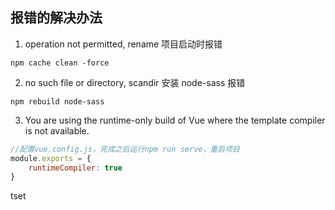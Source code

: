 ## 报错的解决办法

1. operation not permitted, rename 项目启动时报错

```
npm cache clean -force
```

2. no such file or directory, scandir 安装 node-sass 报错

```
npm rebuild node-sass
```

3. You are using the runtime-only build of Vue where the template compiler is not available.

```JavaScript
//配置vue.config.js，完成之后运行npm run serve，重启项目
module.exports = {
    runtimeCompiler: true
}
```

tset
